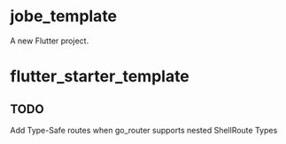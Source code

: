 # jobe_template

A new Flutter project.

# flutter_starter_template

## TODO

Add Type-Safe routes when go_router supports nested ShellRoute Types
